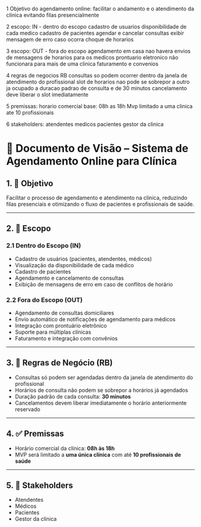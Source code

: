 
1 Objetivo do agendamento online: facilitar o andamento e o atendimento da clinica evitando filas presencialmente  

2 escopo: IN - dentro do escopo
cadastro de usuarios
disponibilidade de cada medico
cadastro de pacientes 
agendar e cancelar consultas 
exibir mensagem de erro caso ocorra choque de horarios 

3 escopo: OUT - fora do escopo
agendamento em casa
nao havera envios de mensagens de horarios para os medicos 
prontuario eletronico
não funcionara para mais de uma clinica 
faturamento e convenios

4 regras de negocios RB
consultas so podem ocorrer dentro da janela de atendimento do profissional
slot de horarios nao pode se sobrepor a outro ja ocupado
a duracao padrao de consulta e de 30 minutos 
cancelamento deve liberar o slot imediatamente 

5 premissas:
horario comercial base: 08h as 18h
Mvp limitado a uma clinica ate 10 profissionais 

6 stakeholders: 
atendentes
medicos
pacientes
gestor da clinica 



# 📄 Documento de Visão – Sistema de Agendamento Online para Clínica

## 1. 🎯 Objetivo

Facilitar o processo de agendamento e atendimento na clínica, reduzindo filas presenciais e otimizando o fluxo de pacientes e profissionais de saúde.

---

## 2. 📌 Escopo

### 2.1 Dentro do Escopo (IN)

- Cadastro de usuários (pacientes, atendentes, médicos)
- Visualização da disponibilidade de cada médico
- Cadastro de pacientes
- Agendamento e cancelamento de consultas
- Exibição de mensagens de erro em caso de conflitos de horário

### 2.2 Fora do Escopo (OUT)

- Agendamento de consultas domiciliares
- Envio automático de notificações de agendamento para médicos
- Integração com prontuário eletrônico
- Suporte para múltiplas clínicas
- Faturamento e integração com convênios

---

## 3. 📐 Regras de Negócio (RB)

- Consultas só podem ser agendadas dentro da janela de atendimento do profissional
- Horários de consulta não podem se sobrepor a horários já agendados
- Duração padrão de cada consulta: **30 minutos**
- Cancelamentos devem liberar imediatamente o horário anteriormente reservado

---

## 4. ✅ Premissas

- Horário comercial da clínica: **08h às 18h**
- MVP será limitado a **uma única clínica** com até **10 profissionais de saúde**

---

## 5. 👥 Stakeholders

- Atendentes
- Médicos
- Pacientes
- Gestor da clínica
